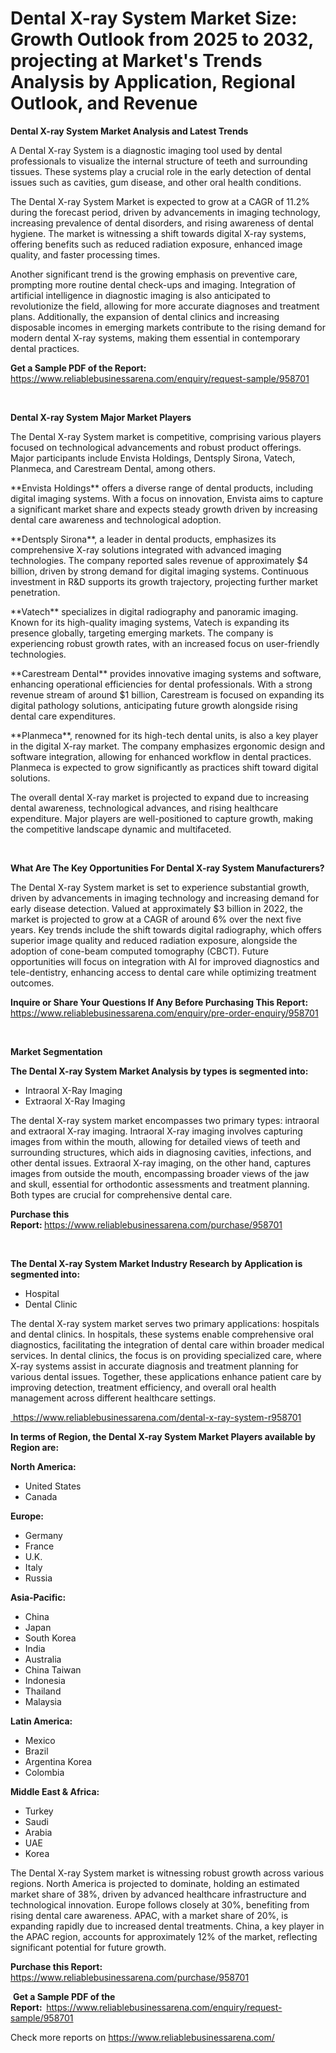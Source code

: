 <p><h1>Dental X-ray System Market Size: Growth Outlook from 2025 to 2032, projecting at Market's Trends Analysis by Application, Regional Outlook, and Revenue</h1></p><p><strong>Dental X-ray System Market Analysis and Latest Trends</strong></p>
<p><p>A Dental X-ray System is a diagnostic imaging tool used by dental professionals to visualize the internal structure of teeth and surrounding tissues. These systems play a crucial role in the early detection of dental issues such as cavities, gum disease, and other oral health conditions. </p><p>The Dental X-ray System Market is expected to grow at a CAGR of 11.2% during the forecast period, driven by advancements in imaging technology, increasing prevalence of dental disorders, and rising awareness of dental hygiene. The market is witnessing a shift towards digital X-ray systems, offering benefits such as reduced radiation exposure, enhanced image quality, and faster processing times. </p><p>Another significant trend is the growing emphasis on preventive care, prompting more routine dental check-ups and imaging. Integration of artificial intelligence in diagnostic imaging is also anticipated to revolutionize the field, allowing for more accurate diagnoses and treatment plans. Additionally, the expansion of dental clinics and increasing disposable incomes in emerging markets contribute to the rising demand for modern dental X-ray systems, making them essential in contemporary dental practices.</p></p>
<p><strong>Get a Sample PDF of the Report:&nbsp;</strong> <a href="https://www.reliablebusinessarena.com/enquiry/request-sample/958701?utm_campaign=2928&utm_medium=2&utm_source=Github&utm_content=ia&utm_term=21032025&utm_id=dental-x-ray-system">https://www.reliablebusinessarena.com/enquiry/request-sample/958701</a></p>
<p>&nbsp;</p>
<p><strong>Dental X-ray System Major Market Players</strong></p>
<p><p>The Dental X-ray System market is competitive, comprising various players focused on technological advancements and robust product offerings. Major participants include Envista Holdings, Dentsply Sirona, Vatech, Planmeca, and Carestream Dental, among others.</p><p>**Envista Holdings** offers a diverse range of dental products, including digital imaging systems. With a focus on innovation, Envista aims to capture a significant market share and expects steady growth driven by increasing dental care awareness and technological adoption.</p><p>**Dentsply Sirona**, a leader in dental products, emphasizes its comprehensive X-ray solutions integrated with advanced imaging technologies. The company reported sales revenue of approximately $4 billion, driven by strong demand for digital imaging systems. Continuous investment in R&D supports its growth trajectory, projecting further market penetration.</p><p>**Vatech** specializes in digital radiography and panoramic imaging. Known for its high-quality imaging systems, Vatech is expanding its presence globally, targeting emerging markets. The company is experiencing robust growth rates, with an increased focus on user-friendly technologies.</p><p>**Carestream Dental** provides innovative imaging systems and software, enhancing operational efficiencies for dental professionals. With a strong revenue stream of around $1 billion, Carestream is focused on expanding its digital pathology solutions, anticipating future growth alongside rising dental care expenditures.</p><p>**Planmeca**, renowned for its high-tech dental units, is also a key player in the digital X-ray market. The company emphasizes ergonomic design and software integration, allowing for enhanced workflow in dental practices. Planmeca is expected to grow significantly as practices shift toward digital solutions.</p><p>The overall dental X-ray market is projected to expand due to increasing dental awareness, technological advances, and rising healthcare expenditure. Major players are well-positioned to capture growth, making the competitive landscape dynamic and multifaceted.</p></p>
<p>&nbsp;</p>
<p><strong>What Are The Key Opportunities For Dental X-ray System Manufacturers?</strong></p>
<p><p>The Dental X-ray System market is set to experience substantial growth, driven by advancements in imaging technology and increasing demand for early disease detection. Valued at approximately $3 billion in 2022, the market is projected to grow at a CAGR of around 6% over the next five years. Key trends include the shift towards digital radiography, which offers superior image quality and reduced radiation exposure, alongside the adoption of cone-beam computed tomography (CBCT). Future opportunities will focus on integration with AI for improved diagnostics and tele-dentistry, enhancing access to dental care while optimizing treatment outcomes.</p></p>
<p><strong>Inquire or Share Your Questions If Any Before Purchasing This Report:</strong> <a href="https://www.reliablebusinessarena.com/enquiry/pre-order-enquiry/958701?utm_campaign=2928&utm_medium=2&utm_source=Github&utm_content=ia&utm_term=21032025&utm_id=dental-x-ray-system">https://www.reliablebusinessarena.com/enquiry/pre-order-enquiry/958701</a></p>
<p>&nbsp;</p>
<p><strong>Market Segmentation</strong></p>
<p><strong>The Dental X-ray System Market Analysis by types is segmented into:</strong></p>
<p><ul><li>Intraoral X-Ray Imaging</li><li>Extraoral X-Ray Imaging</li></ul></p>
<p><p>The dental X-ray system market encompasses two primary types: intraoral and extraoral X-ray imaging. Intraoral X-ray imaging involves capturing images from within the mouth, allowing for detailed views of teeth and surrounding structures, which aids in diagnosing cavities, infections, and other dental issues. Extraoral X-ray imaging, on the other hand, captures images from outside the mouth, encompassing broader views of the jaw and skull, essential for orthodontic assessments and treatment planning. Both types are crucial for comprehensive dental care.</p></p>
<p><strong>Purchase this Report:&nbsp;</strong><a href="https://www.reliablebusinessarena.com/purchase/958701?utm_campaign=2928&utm_medium=2&utm_source=Github&utm_content=ia&utm_term=21032025&utm_id=dental-x-ray-system">https://www.reliablebusinessarena.com/purchase/958701</a></p>
<p>&nbsp;</p>
<p><strong>The Dental X-ray System Market Industry Research by Application is segmented into:</strong></p>
<p><ul><li>Hospital</li><li>Dental Clinic</li></ul></p>
<p><p>The dental X-ray system market serves two primary applications: hospitals and dental clinics. In hospitals, these systems enable comprehensive oral diagnostics, facilitating the integration of dental care within broader medical services. In dental clinics, the focus is on providing specialized care, where X-ray systems assist in accurate diagnosis and treatment planning for various dental issues. Together, these applications enhance patient care by improving detection, treatment efficiency, and overall oral health management across different healthcare settings.</p></p>
<p><a href="https://www.reliablebusinessarena.com/dental-x-ray-system-r958701?utm_campaign=2928&utm_medium=2&utm_source=Github&utm_content=ia&utm_term=21032025&utm_id=dental-x-ray-system">&nbsp;https://www.reliablebusinessarena.com/dental-x-ray-system-r958701</a></p>
<p><strong>In terms of Region, the Dental X-ray System Market Players available by Region are:</strong></p>
<p>
    <p> <strong> North America: </strong>
        <ul>
            <li>United States</li>
            <li>Canada</li>
        </ul>
        </p> 
    <p> <strong> Europe: </strong>
        <ul>
            <li>Germany</li>
            <li>France</li>
            <li>U.K.</li>
            <li>Italy</li>
            <li>Russia</li>
        </ul>
        </p> 
    <p> <strong> Asia-Pacific: </strong>
        <ul>
            <li>China</li>
            <li>Japan</li>
            <li>South Korea</li>
            <li>India</li>
            <li>Australia</li>
            <li>China Taiwan</li>
            <li>Indonesia</li>
            <li>Thailand</li>
            <li>Malaysia</li>
        </ul>
        </p> 
    <p> <strong> Latin America: </strong>
        <ul>
            <li>Mexico</li>
            <li>Brazil</li>
            <li>Argentina Korea</li>
            <li>Colombia</li>
        </ul>
        </p> 
    <p> <strong> Middle East & Africa: </strong>
        <ul>
            <li>Turkey</li>
            <li>Saudi</li>
            <li>Arabia</li>
            <li>UAE</li>
            <li>Korea</li>
        </ul>
    </p>
    </p>
<p><p>The Dental X-ray System market is witnessing robust growth across various regions. North America is projected to dominate, holding an estimated market share of 38%, driven by advanced healthcare infrastructure and technological innovation. Europe follows closely at 30%, benefiting from rising dental care awareness. APAC, with a market share of 20%, is expanding rapidly due to increased dental treatments. China, a key player in the APAC region, accounts for approximately 12% of the market, reflecting significant potential for future growth.</p></p>
<p><strong>Purchase this Report: </strong><a href="https://www.reliablebusinessarena.com/purchase/958701?utm_campaign=2928&utm_medium=2&utm_source=Github&utm_content=ia&utm_term=21032025&utm_id=dental-x-ray-system">https://www.reliablebusinessarena.com/purchase/958701</a></p>
<p>&nbsp;<strong>Get a Sample PDF of the Report:&nbsp;&nbsp;</strong><a href="https://www.reliablebusinessarena.com/enquiry/request-sample/958701?utm_campaign=2928&utm_medium=2&utm_source=Github&utm_content=ia&utm_term=21032025&utm_id=dental-x-ray-system">https://www.reliablebusinessarena.com/enquiry/request-sample/958701</a></p>
<p><strong></strong></p>
<p>Check more reports on <a href="https://www.reliablebusinessarena.com/?utm_campaign=2928&utm_medium=2&utm_source=Github&utm_content=ia&utm_term=21032025&utm_id=dental-x-ray-system">https://www.reliablebusinessarena.com/</a></p>